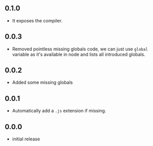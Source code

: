 ## 0.1.0
- It exposes the compiler.

## 0.0.3
- Removed pointless missing globals code, we can just use `global` variable as
  it's available in node and lists all introduced globals.

## 0.0.2
- Added some missing globals

## 0.0.1
- Automatically add a `.js` extension if missing.

## 0.0.0
- initial release
